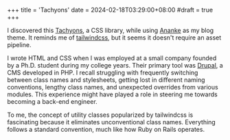 +++
title = 'Tachyons'
date = 2024-02-18T03:29:00+08:00
#draft = true
+++

I discovered this [Tachyons](https://tachyons.io), a CSS library, while using [Ananke](https://github.com/theNewDynamic/gohugo-theme-ananke) as my blog theme. It reminds me of [tailwindcss](https://tailwindcss.com), but it seems it doesn't require an asset pipeline.

I wrote HTML and CSS when I was employed at a small company founded by a Ph.D. student during my college years. Their primary tool was [Drupal](https://drupal.org), a CMS developed in PHP. I recall struggling with frequently switching between class names and stylesheets, getting lost in different naming conventions, lengthy class names, and unexpected overrides from various modules. This experience might have played a role in steering me towards becoming a back-end engineer.

To me, the concept of utility classes popularized by tailwindcss is fascinating because it eliminates unconventional class names. Everything follows a standard convention, much like how Ruby on Rails operates.

